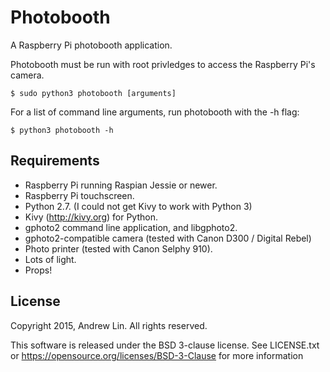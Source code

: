 Photobooth
==========

A Raspberry Pi photobooth application.

Photobooth must be run with root privledges to access the Raspberry Pi's
camera.

    $ sudo python3 photobooth [arguments]

For a list of command line arguments, run photobooth with the -h flag:

    $ python3 photobooth -h

Requirements
------------

* Raspberry Pi running Raspian Jessie or newer.
* Raspberry Pi touchscreen.
* Python 2.7. (I could not get Kivy to work with Python 3)
* Kivy (http://kivy.org) for Python.
* gphoto2 command line application, and libgphoto2.
* gphoto2-compatible camera (tested with Canon D300 / Digital Rebel)
* Photo printer (tested with Canon Selphy 910).
* Lots of light.
* Props!

License
-------

Copyright 2015, Andrew Lin.
All rights reserved.

This software is released under the BSD 3-clause license. See LICENSE.txt or
https://opensource.org/licenses/BSD-3-Clause for more information
